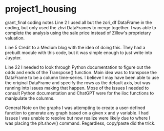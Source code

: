 # project1_housing
grant_final coding notes
Line 2 I used all but the zori_df DataFrame in the coding, but only used the zhvi DataFrames to merge together. I was able to complete the analysis using the sale price instead of Zillow's proprietary valuation.

Line 5 Credit to a Medium blog with the idea of doing this. They had a prebuilt module with this code, but it was simple enough to just write into Juypter.

Line 22 I needed to look through Python documentation to figure out the odds and ends of the Transpose() function. Main idea was to transpose the DataFrame to be a column time-series. I believe I may have been able to use the original DataFrame and specify the rows as the default axis, but was running into issues making that happen. Mose of the issues I needed to consult Python documentation and ChatGPT were for the iloc functions to manipulate the columns.

General Note on the graphs I was attempting to create a user-defined function to generate any graph based on a given x and y variable. I had issues I was unable to resolve but now realize were likely due to where I was placing the plt.show() command. Regardless, copy/paste did the trick.
